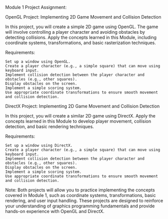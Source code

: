 Module 1 Project Assignment:

OpenGL Project: Implementing 2D Game Movement and Collision Detection

In this project, you will create a simple 2D game using OpenGL. The game will involve controlling a player character and avoiding obstacles by detecting collisions. Apply the concepts learned in this Module, including coordinate systems, transformations, and basic rasterization techniques.

Requirements:

    Set up a window using OpenGL.
    Create a player character (e.g., a simple square) that can move using keyboard input.
    Implement collision detection between the player character and obstacles (e.g., other squares).
    Display obstacles on the screen.
    Implement a simple scoring system.
    Use appropriate coordinate transformations to ensure smooth movement and collision detection.

DirectX Project: Implementing 2D Game Movement and Collision Detection

In this project, you will create a similar 2D game using DirectX. Apply the concepts learned in this Module to develop player movement, collision detection, and basic rendering techniques.

Requirements:

    Set up a window using DirectX.
    Create a player character (e.g., a simple square) that can move using keyboard input.
    Implement collision detection between the player character and obstacles (e.g., other squares).
    Display obstacles on the screen.
    Implement a simple scoring system.
    Use appropriate coordinate transformations to ensure smooth movement and collision detection.

Note: Both projects will allow you to practice implementing the concepts covered in Module 1, such as coordinate systems, transformations, basic rendering, and user input handling. These projects are designed to reinforce your understanding of graphics programming fundamentals and provide hands-on experience with OpenGL and DirectX.